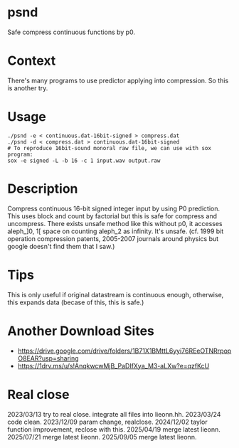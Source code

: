 # psnd
Safe compress continuous functions by p0.

# Context
There's many programs to use predictor applying into compression.
So this is another try.

# Usage
    ./psnd -e < continuous.dat-16bit-signed > compress.dat
    ./psnd -d < compress.dat > continuous.dat-16bit-signed
    # To reproduce 16bit-sound monoral raw file, we can use with sox program:
    sox -e signed -L -b 16 -c 1 input.wav output.raw

# Description
Compress continuous 16-bit signed integer input by using P0 prediction. This uses block and count by factorial but this is safe for compress and uncompress.
There exists unsafe method like this without p0, it accesses aleph_\]0, 1\[ space on counting aleph_2 as infinity. It's unsafe. (cf. 1999 bit operation compression patents, 2005-2007 journals around physics but google doesn't find them that I saw.)

# Tips
This is only useful if original datastream is continuous enough, otherwise, this expands data (becase of this, this is safe.)

# Another Download Sites      
* https://drive.google.com/drive/folders/1B71X1BMttL6yyi76REeOTNRrpopO8EAR?usp=sharing      
* https://1drv.ms/u/s!AnqkwcwMjB_PaDIfXya_M3-aLXw?e=qzfKcU

# Real close
2023/03/13 try to real close. integrate all files into lieonn.hh.
2023/03/24 code clean.
2023/12/09 param change, realclose.
2024/12/02 taylor function improvement, reclose with this.
2025/04/19 merge latest lieonn.
2025/07/21 merge latest lieonn.
2025/09/05 merge latest lieonn.

